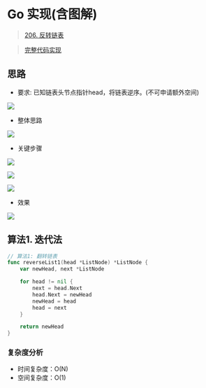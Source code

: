 # Go 实现(含图解)

> [206. 反转链表](https://leetcode-cn.com/problems/reverse-linked-list/)

> [完整代码实现](https://github.com/bingohuang/go-codes/blob/master/leetcode/editor/cn/p206_ReverseLinkedList_test.go)

## 思路
- 要求: 已知链表头节点指针head，将链表逆序。(不可申请额外空间)

![](https://leetcode-cn.oss-cn-hangzhou.aliyuncs.com/p206/p206-1.png)

- 整体思路

![](https://leetcode-cn.oss-cn-hangzhou.aliyuncs.com/p206/p206-2.png)

- 关键步骤

![](https://leetcode-cn.oss-cn-hangzhou.aliyuncs.com/p206/p206-9.png)

![](https://leetcode-cn.oss-cn-hangzhou.aliyuncs.com/p206/p206-10.png)

![](https://leetcode-cn.oss-cn-hangzhou.aliyuncs.com/p206/p206-11.png)

- 效果

![](https://leetcode-cn.oss-cn-hangzhou.aliyuncs.com/p206/p206-12.png)

## 算法1. 迭代法
```go
// 算法1: 翻转链表
func reverseList1(head *ListNode) *ListNode {
	var newHead, next *ListNode

	for head != nil {
		next = head.Next
		head.Next = newHead
		newHead = head
		head = next
	}

	return newHead
}
```

### 复杂度分析
- 时间复杂度：O(N)
- 空间复杂度：O(1)